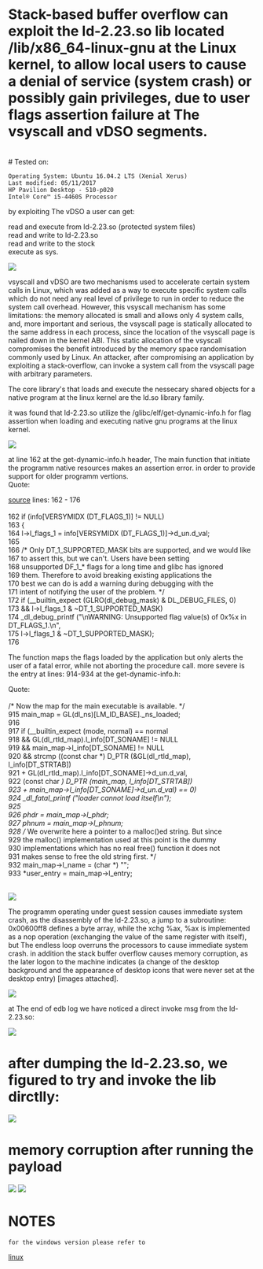 # Stack-based buffer overflow can exploit the ld-2.23.so lib located /lib/x86_64-linux-gnu at the Linux kernel, to allow local users to cause a denial of service (system crash) or possibly gain privileges, due to user flags assertion failure at The vsyscall and vDSO segments. 
<br>
#    Tested on:<br>

    Operating System: Ubuntu 16.04.2 LTS (Xenial Xerus)
    Last modified: 05/11/2017
    HP Pavilion Desktop - 510-p020
    Intel® Core™ i5-4460S Processor

by exploiting The vDSO a user can get:

read and execute from ld-2.23.so (protected system files) <br>
read and write to ld-2.23.so <br>
read and write to the stock <br>
execute as sys. <br>

![](permissions.png)


vsyscall and vDSO are two mechanisms used to accelerate certain system calls in Linux, which was added as a way to execute specific system calls which do not need any real level of privilege to run in order to reduce the system call overhead.
However, this vsyscall mechanism has some limitations: the memory allocated is small and allows only 4 system calls, and, more important and serious, the vsyscall page is statically allocated to the same address in each process, since the location of the vsyscall page is nailed down in the kernel ABI. This static allocation of the vsyscall compromises the benefit introduced by the memory space randomisation commonly used by Linux. An attacker, after compromising an application by exploiting a stack-overflow, can invoke a system call from the vsyscall page with arbitrary parameters.

The core library's that loads and execute the nessecary shared objects for a native program at the linux kernel are the
ld.so library family. <br>

it was found that ld-2.23.so utilize the /glibc/elf/get-dynamic-info.h for flag assertion when loading and executing 
native gnu programs at the linux kernel. 

![](Un.png)

at line 162 at the get-dynamic-info.h header, The main function that initiate the
programm native resources makes an assertion error. in order to provide support for older programm vertions.<br>
Quote:<br>
<html><a href="https://code.woboq.org/userspace/glibc/elf/get-dynamic-info.h.html">source</a></html>
  lines: 162 - 176<br>
  <br>
162   if (info[VERSYMIDX (DT_FLAGS_1)] != NULL)<br>
163	    {<br>
164	      l->l_flags_1 = info[VERSYMIDX (DT_FLAGS_1)]->d_un.d_val;<br>
165	<br>
166	      /* Only DT_1_SUPPORTED_MASK bits are supported, and we would like<br>
167	         to assert this, but we can't. Users have been setting<br>
168	         unsupported DF_1_* flags for a long time and glibc has ignored<br>
169	         them. Therefore to avoid breaking existing applications the<br>
170	         best we can do is add a warning during debugging with the<br>
171	         intent of notifying the user of the problem.  */<br>
172	      if (__builtin_expect (GLRO(dl_debug_mask) & DL_DEBUG_FILES, 0)<br>
173	          && l->l_flags_1 & ~DT_1_SUPPORTED_MASK)<br>
174	        _dl_debug_printf ("\nWARNING: Unsupported flag value(s) of 0x%x in DT_FLAGS_1.\n",<br>
175	                          l->l_flags_1 & ~DT_1_SUPPORTED_MASK);<br>
176	<br>

The function maps the flags loaded by the application but only alerts the user of a fatal error, while not aborting the procedure call. more severe is the entry at lines: 914-934 at the get-dynamic-info.h:

Quote:<br>
  <br>
      /* Now the map for the main executable is available.  */<br>
915	      main_map = GL(dl_ns)[LM_ID_BASE]._ns_loaded;<br>
916	<br>
917	      if (__builtin_expect (mode, normal) == normal<br>
918	          && GL(dl_rtld_map).l_info[DT_SONAME] != NULL<br>
919	          && main_map->l_info[DT_SONAME] != NULL<br>
920	          && strcmp ((const char *) D_PTR (&GL(dl_rtld_map), l_info[DT_STRTAB])<br>
921	                     + GL(dl_rtld_map).l_info[DT_SONAME]->d_un.d_val,<br>
922	                     (const char *) D_PTR (main_map, l_info[DT_STRTAB])<br>
923	                     + main_map->l_info[DT_SONAME]->d_un.d_val) == 0)<br>
924	        _dl_fatal_printf ("loader cannot load itself\n");<br>
925	<br>
926	      phdr = main_map->l_phdr;<br>
927	      phnum = main_map->l_phnum;<br>
928	      /* We overwrite here a pointer to a malloc()ed string.  But since<br>
929	         the malloc() implementation used at this point is the dummy<br>
930	         implementations which has no real free() function it does not<br>
931	         makes sense to free the old string first.  */<br>
932	      main_map->l_name = (char *) "";<br>
933	      *user_entry = main_map->l_entry;<br>
<br>

![](loadercanot.png)


The programm operating under guest session causes immediate system crash, as the disassembly of the ld-2.23.so, a jump to a subroutine: 0x00600ff8 defines a byte array, while the xchg %ax, %ax is implemented as a nop operation (exchanging the value of the same register with itself), but The endless loop overruns the processors to cause immediate system crash. 
in addition the stack buffer overflow causes memory corruption, as the later logon to the machine indicates (a change of the desktop background and the appearance of desktop icons that were never set at the desktop entry) [images attached].

![](ld.so.png)

at The end of edb log we have noticed a direct invoke msg from the ld-2.23.so:<br>

![](youhave.png)

# after dumping the ld-2.23.so, we figured to try and invoke the lib dirctlly:

![](ld-so2.png)

# memory corruption after running the payload

![](before.png)
![](after.png)
  
# NOTES
    for the windows version please refer to 
<html><a href="https://github.com/kukuriku/UniversalDanielOfService/tree/master/ReWin">linux</a></html>

